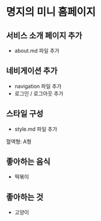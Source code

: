 # 명지의 미니 홈페이지

## 서비스 소개 페이지 추가

- about.md 파일 추가

## 네비게이션 추가

- navigation 파일 추가
- 로그인 / 로그아웃 추가

## 스타일 구성

- style.md 파일 추가

혈액형: A형

## 좋아하는 음식

- 떡볶이

## 좋아하는 것

- 고양이
